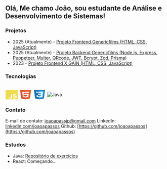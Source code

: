 ## Olá, Me chamo João, sou estudante de Análise e Desenvolvimento de Sistemas!

### Projetos

* 2025 (Atualmente) - [Projeto Frontend Genericfilms (HTML, CSS, JavaScript)](https://github.com/AJT-Devs/frontend-genericfilms)
* 2025 (Atualmente) - [Projeto Backend Genericfilms (Node.js, Express, Puppeteer, Multer, QRcode, JWT, Bcrypt, Zod, Prisma)](https://github.com/AJT-Devs/backend-genericfilms)
* 2023 - [Projeto Frontend X GAIN (HTML, CSS, JavaScript)](https://github.com/X-GAIN/FrontEnd-Xgain)

### Tecnologias
<div style="display: inline_block"><br>
  <img align="center" alt="Js" height="30" width="40" src="https://raw.githubusercontent.com/devicons/devicon/master/icons/javascript/javascript-plain.svg">
  <img align="center" alt="HTML" height="30" width="40" src="https://raw.githubusercontent.com/devicons/devicon/master/icons/html5/html5-original.svg">
  <img align="center" alt="CSS" height="30" width="40" src="https://raw.githubusercontent.com/devicons/devicon/master/icons/css3/css3-original.svg">
  <img align="center" alt="Java" height="30" width="40" src="https://cdn.jsdelivr.net/gh/devicons/devicon@latest/icons/java/java-original-wordmark.svg">
</div>

### Contato

E-mail de contato: [joaoapassjp@gmail.com](mailto:joaoapassjp@gmail.com)
LinkedIn: [linkedin.com/joaoapassos](https://www.linkedin.com/in/jo%C3%A3o-alves-passos-259b29258/)
Github: [https://github.com/joaoapassos](https://github.com/joaoapassos)

### Estudos

* Java: [Repositório de exercícios](https://github.com/joaoapassos/programacao-de-computadores)
* React: Começando...

<!--
**joaoapassos/joaoapassos** is a ✨ _special_ ✨ repository because its `README.md` (this file) appears on your GitHub profile.

Here are some ideas to get you started:

- 🔭 I’m currently working on ...
- 🌱 I’m currently learning ...
- 👯 I’m looking to collaborate on ...
- 🤔 I’m looking for help with ...
- 💬 Ask me about ...
- 📫 How to reach me: ...
- 😄 Pronouns: ...
- ⚡ Fun fact: ...
-->
